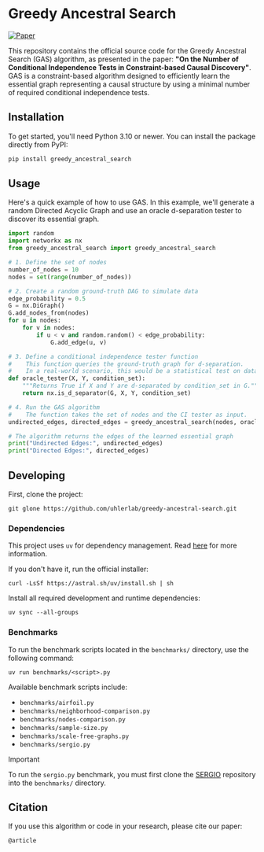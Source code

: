 # Greedy Ancestral Search

[![Paper](https://img.shields.io/badge/arXiv-XXXX.XXXXX-red.svg)]()

This repository contains the official source code for the Greedy Ancestral Search (GAS) algorithm, as presented in the paper: **"On the Number of Conditional Independence Tests in Constraint-based Causal Discovery"**.
GAS is a constraint-based algorithm designed to efficiently learn the essential graph representing a causal structure by using a minimal number of required conditional independence tests.

## Installation

To get started, you'll need Python 3.10 or newer.
You can install the package directly from PyPI:

```sh
pip install greedy_ancestral_search
```


## Usage

Here's a quick example of how to use GAS.
In this example, we'll generate a random Directed Acyclic Graph and use an oracle d-separation tester to discover its essential graph.

```python
import random
import networkx as nx
from greedy_ancestral_search import greedy_ancestral_search

# 1. Define the set of nodes
number_of_nodes = 10
nodes = set(range(number_of_nodes))

# 2. Create a random ground-truth DAG to simulate data
edge_probability = 0.5
G = nx.DiGraph()
G.add_nodes_from(nodes)
for u in nodes:
    for v in nodes:
        if u < v and random.random() < edge_probability:
            G.add_edge(u, v)

# 3. Define a conditional independence tester function
#    This function queries the ground-truth graph for d-separation.
#    In a real-world scenario, this would be a statistical test on data.
def oracle_tester(X, Y, condition_set):
    """Returns True if X and Y are d-separated by condition_set in G."""
    return nx.is_d_separator(G, X, Y, condition_set)

# 4. Run the GAS algorithm
#    The function takes the set of nodes and the CI tester as input.
undirected_edges, directed_edges = greedy_ancestral_search(nodes, oracle_tester)

# The algorithm returns the edges of the learned essential graph
print("Undirected Edges:", undirected_edges)
print("Directed Edges:", directed_edges)
```

## Developing

First, clone the project:

```
git glone https://github.com/uhlerlab/greedy-ancestral-search.git
```

### Dependencies

This project uses `uv` for dependency management.
Read [here](https://docs.astral.sh/uv/) for more information.

If you don't have it, run the official installer:
```
curl -LsSf https://astral.sh/uv/install.sh | sh
```

Install all required development and runtime dependencies:
```
uv sync --all-groups
```

### Benchmarks

To run the benchmark scripts located in the `benchmarks/` directory, use the following command:
```
uv run benchmarks/<script>.py
```

Available benchmark scripts include:
- `benchmarks/airfoil.py`
- `benchmarks/neighborhood-comparison.py`
- `benchmarks/nodes-comparison.py`
- `benchmarks/sample-size.py`
- `benchmarks/scale-free-graphs.py`
- `benchmarks/sergio.py`

> [!IMPORTANT]
> To run the `sergio.py` benchmark, you must first clone the [SERGIO](https://github.com/PayamDiba/SERGIO) repository into the `benchmarks/` directory.

## Citation

If you use this algorithm or code in your research, please cite our paper:
```
@article
```


